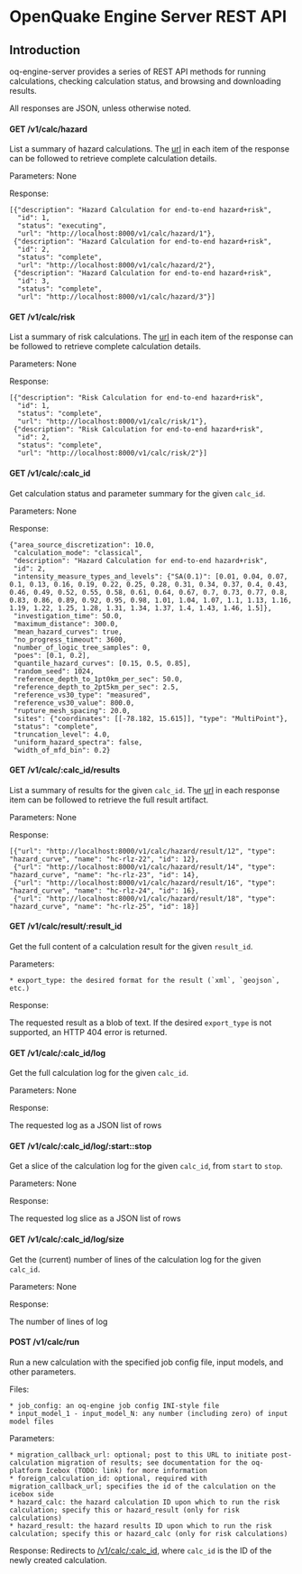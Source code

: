 # OpenQuake Engine Server REST API

## Introduction

oq-engine-server provides a series of REST API methods for running calculations, checking calculation status, and browsing and downloading results.

All responses are JSON, unless otherwise noted.

#### GET /v1/calc/hazard

List a summary of hazard calculations. The [url](#get-v1calchazardcalc_id) in each item of the response can be followed to retrieve complete calculation details.

Parameters: None

Response:

    [{"description": "Hazard Calculation for end-to-end hazard+risk",
      "id": 1,
      "status": "executing",
      "url": "http://localhost:8000/v1/calc/hazard/1"},
     {"description": "Hazard Calculation for end-to-end hazard+risk",
      "id": 2,
      "status": "complete",
      "url": "http://localhost:8000/v1/calc/hazard/2"},
     {"description": "Hazard Calculation for end-to-end hazard+risk",
      "id": 3,
      "status": "complete",
      "url": "http://localhost:8000/v1/calc/hazard/3"}]

#### GET /v1/calc/risk

List a summary of risk calculations. The [url](#get-v1calcriskcalc_id) in each item of the response can be followed to retrieve complete calculation details.

Parameters: None

Response:

    [{"description": "Risk Calculation for end-to-end hazard+risk",
      "id": 1,
      "status": "complete",
      "url": "http://localhost:8000/v1/calc/risk/1"},
     {"description": "Risk Calculation for end-to-end hazard+risk",
      "id": 2,
      "status": "complete",
      "url": "http://localhost:8000/v1/calc/risk/2"}]

#### GET /v1/calc/:calc_id

Get calculation status and parameter summary for the given `calc_id`.

Parameters: None

Response:

    {"area_source_discretization": 10.0,
     "calculation_mode": "classical",
     "description": "Hazard Calculation for end-to-end hazard+risk",
     "id": 2,
     "intensity_measure_types_and_levels": {"SA(0.1)": [0.01, 0.04, 0.07, 0.1, 0.13, 0.16, 0.19, 0.22, 0.25, 0.28, 0.31, 0.34, 0.37, 0.4, 0.43, 0.46, 0.49, 0.52, 0.55, 0.58, 0.61, 0.64, 0.67, 0.7, 0.73, 0.77, 0.8, 0.83, 0.86, 0.89, 0.92, 0.95, 0.98, 1.01, 1.04, 1.07, 1.1, 1.13, 1.16, 1.19, 1.22, 1.25, 1.28, 1.31, 1.34, 1.37, 1.4, 1.43, 1.46, 1.5]},
     "investigation_time": 50.0,
     "maximum_distance": 300.0,
     "mean_hazard_curves": true,
     "no_progress_timeout": 3600,
     "number_of_logic_tree_samples": 0,
     "poes": [0.1, 0.2],
     "quantile_hazard_curves": [0.15, 0.5, 0.85],
     "random_seed": 1024,
     "reference_depth_to_1pt0km_per_sec": 50.0,
     "reference_depth_to_2pt5km_per_sec": 2.5,
     "reference_vs30_type": "measured",
     "reference_vs30_value": 800.0,
     "rupture_mesh_spacing": 20.0,
     "sites": {"coordinates": [[-78.182, 15.615]], "type": "MultiPoint"},
     "status": "complete",
     "truncation_level": 4.0,
     "uniform_hazard_spectra": false,
     "width_of_mfd_bin": 0.2}

#### GET /v1/calc/:calc_id/results

List a summary of results for the given `calc_id`. The [url](#get-v1calchazardresultresult_id) in each response item can be followed to retrieve the full result artifact.

Parameters: None

Response:

    [{"url": "http://localhost:8000/v1/calc/hazard/result/12", "type": "hazard_curve", "name": "hc-rlz-22", "id": 12},
     {"url": "http://localhost:8000/v1/calc/hazard/result/14", "type": "hazard_curve", "name": "hc-rlz-23", "id": 14},
     {"url": "http://localhost:8000/v1/calc/hazard/result/16", "type": "hazard_curve", "name": "hc-rlz-24", "id": 16},
     {"url": "http://localhost:8000/v1/calc/hazard/result/18", "type": "hazard_curve", "name": "hc-rlz-25", "id": 18}]


#### GET /v1/calc/result/:result_id

Get the full content of a calculation result for the given `result_id`.

Parameters:

    * export_type: the desired format for the result (`xml`, `geojson`, etc.)

Response:

The requested result as a blob of text. If the desired `export_type` is not supported, an HTTP 404 error is returned.


#### GET /v1/calc/:calc_id/log

Get the full calculation log for the given `calc_id`.

Parameters: None

Response:

The requested log as a JSON list of rows


#### GET /v1/calc/:calc_id/log/:start::stop

Get a slice of the calculation log for the given `calc_id`, from `start`
to `stop`. 

Parameters: None

Response:

The requested log slice as a JSON list of rows


#### GET /v1/calc/:calc_id/log/size

Get the (current) number of lines of the calculation log for the given
`calc_id`.

Parameters: None

Response:

The number of lines of log


#### POST /v1/calc/run

Run a new calculation with the specified job config file, input models, and other parameters.

Files:

    * job_config: an oq-engine job config INI-style file
    * input_model_1 - input_model_N: any number (including zero) of input model files

Parameters:

    * migration_callback_url: optional; post to this URL to initiate post-calculation migration of results; see documentation for the oq-platform Icebox (TODO: link) for more information
    * foreign_calculation_id: optional, required with migration_callback_url; specifies the id of the calculation on the icebox side
    * hazard_calc: the hazard calculation ID upon which to run the risk calculation; specify this or hazard_result (only for risk calculations)
    * hazard_result: the hazard results ID upon which to run the risk calculation; specify this or hazard_calc (only for risk calculations)

Response: Redirects to [/v1/calc/:calc_id](#get-v1calchazardcalc_id), where `calc_id` is the ID of the newly created calculation.
